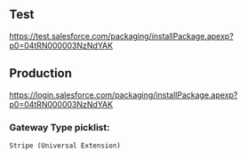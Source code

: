 ## Test ##
https://test.salesforce.com/packaging/installPackage.apexp?p0=04tRN000003NzNdYAK

## Production ##
https://login.salesforce.com/packaging/installPackage.apexp?p0=04tRN000003NzNdYAK

### Gateway Type picklist: ### 
```Stripe (Universal Extension)```
